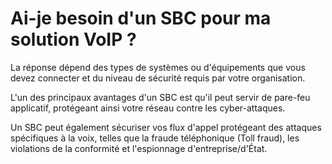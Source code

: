 <!---
# P-KISS-SBC documentation © 2007-2024 by Mathias WOLFF 
# is licensed under Attribution-NonCommercial-ShareAlike 4.0 International (see https://creativecommons.org/licenses/by-nc-sa/4.0/)
# SPDX-License-Identifier: CC-BY-NC-SA-4.0
--->

# Ai-je besoin d'un SBC pour ma solution VoIP ?

La réponse dépend des types de systèmes ou d'équipements que vous devez connecter et du niveau de sécurité requis par votre organisation.

L'un des principaux avantages d'un SBC est qu'il peut servir de pare-feu applicatif, protégeant ainsi votre réseau contre les cyber-attaques.

Un SBC peut également sécuriser vos flux d'appel protégeant des attaques spécifiques à la voix, telles que la fraude téléphonique (Toll fraud), les violations de la conformité et l'espionnage d'entreprise/d'État.
